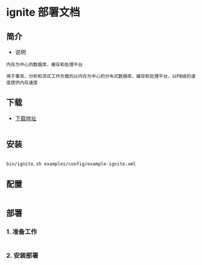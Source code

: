 # ignite 部署文档

## 简介

- 说明

``` doc
内存为中心的数据库，缓存和处理平台

用于事务，分析和流式工作负载的以内存为中心的分布式数据库，缓存和处理平台，以PB级的速度提供内存速度
```


## 下载

- [下载地址](http://www.google.com)

``` sh

```

## 安装

```sh

bin/ignite.sh examples/config/example-ignite.xml

```

## 配置

``` sh

```

## 部署

### 1. 准备工作

``` sh

```

### 2. 安装部署

``` sh

```

